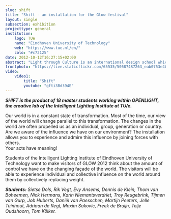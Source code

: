 ```yaml
---
slug: shift
title: "Shift - an installation for the Glow festival"
layout: single
subsection: exhibition
projecttype: general
institution:
    logo: TUe
    name: "Eindhoven University of Technology"
    web: "https://www.tue.nl/en/"
    colo: "#c72125"
date: 2012-10-12T16:27:15+02:00
abstract: "Light through Culture is an international design school which explores the theme of complexity in learning environments."
frontphoto: "https://live.staticflickr.com/65535/50587487263_eab0753e4b.jpg"
video:
    video1:
        title: "Shift"
        youtube: "gfti3Bd394E"
---
```


***SHIFT is the product of 18 master students working within OPENLIGHT, the creative lab of the Intelligent Lighting Institute at TU/e.***

Our world is in a constant state of transformation. Most of the time, our view of the world will change parallel to this transformation. The changes in the world are often propelled us as an individual, group, generation or country. Are we aware of the influence we have on our environment? The installation allows you to experience and admire this influence by joining forces with others.<br>Your acts have meaning!

Students of the Intelligent Lighting Institute of Eindhoven University of Technology want to make visitors of GLOW 2012 think about the amount of control we have on the changing façade of the world. The visitors will be able to experience individual and collective influence on the world around them by collectively replacing weight.

***Students:*** *Sietse Dols, Rik Vegt, Evy Ansems, Dennis de Klein, Thom van Boheemen, Nick Hermans, Karin Niemantsverdriet, Troy Reugebrink, Tijmen van Gurp, Job Huberts, Daniël van Paesschen, Martijn Peeters, Jelle Tuinhout, Adriaan de Regt, Maxim Sakovic, Freek de Bruijn, Teije Oudshoorn, Tom Kölker.*